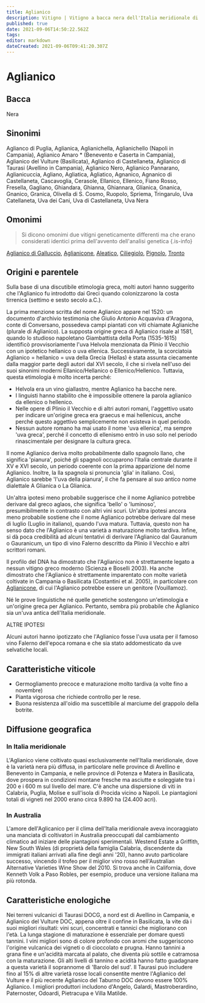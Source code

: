 ```yaml
---
title: Aglianico
description: Vitigno | Vitigno a bacca nera dell'Italia meridionale di alta qualità, a maturazione tardiva, tannico e degno di invecchiamento.
published: true
date: 2021-09-06T14:50:22.562Z
tags: 
editor: markdown
dateCreated: 2021-09-06T09:41:20.307Z
---
```


# Aglianico

## Bacca
Nera

## Sinonimi
Aglianco di Puglia, Aglianica, Aglianichella, Aglianichello (Napoli in Campania), Aglianico Amaro * (Benevento e Caserta in Campania), Aglianico del Vulture (Basilicata), Aglianico di Castellaneta, Aglianico di Taurasi (Avellino in Campania), Aglianico Nero, Aglianico Pannarano, Aglianicuccia, Agliano, Agliatica, Agliatico, Agnanico, Agnanico di Castellaneta, Cascavoglia, Cerasole, Ellanico, Ellenico, Fiano Rosso, Fresella, Gagliano, Ghiandara, Ghianna, Ghiannara, Glianica, Gnanica, Gnanico, Granica, Olivella di S. Cosmo, Ruopolo, Spriema, Tringarulo, Uva Catellaneta, Uva dei Cani, Uva di Castellaneta, Uva Nera

## Omonimi
> Si dicono omonimi due vitigni geneticamente differenti ma che erano considerati identici prima dell'avvento dell'analisi genetica
{.is-info}

[Aglianico di Galluccio](/vitigni/Italia/bacca-nera/aglianico-di-galluccio), [Aglianicone](/vitigni/Italia/bacca-nera/aglianicone), [Aleatico](/vitigni/bacca-nera/aleatico), [Ciliegiolo](/vitigni/bacca-nera/ciliegiolo), [Pignolo](/vitigni/Italia/bacca-nera/pignolo), [Tronto](/vitigni/bacca-nera/tronto)

## Origini e parentele
Sulla base di una discutibile etimologia greca, molti autori hanno suggerito che l'Aglianico fu introdotto dai Greci quando colonizzarono la costa tirrenica (settimo e sesto secolo a.C.).

La prima menzione scritta del nome Aglianico appare nel 1520: un documento d'archivio testimonia che Giulio Antonio Acquaviva d'Aragona, conte di Conversano, possedeva campi piantati con viti chiamate Aglianiche (plurale di Aglianico). La supposta origine greca di Aglianico risale al 1581, quando lo studioso napoletano Giambattista della Porta (1535-1615) identificò provvisoriamente l'uva Helvola menzionata da Plinio il Vecchio con un ipotetico hellanico o uva ellenica. Successivamente, la scorciatoia Aglianico = hellanico = uva della Grecia (Hellas) è stata assunta ciecamente dalla maggior parte degli autori dal XVI secolo, il che si rivela nell'uso dei suoi sinonimi moderni Ellanico/Hellanico o Ellenico/Hellenico. Tuttavia, questa etimologia è molto incerta perché:

- Helvola era un vino giallastro, mentre Aglianico ha bacche nere.
- I linguisti hanno stabilito che è impossibile ottenere la parola aglianico da ellenico o hellenico.
- Nelle opere di Plinio il Vecchio e di altri autori romani, l'aggettivo usato per indicare un'origine greca era graecus e mai hellenicus, anche perché questo aggettivo semplicemente non esisteva in quel periodo.
- Nessun autore romano ha mai usato il nome 'uva ellenica', ma sempre 'uva greca', perché il concetto di ellenismo entrò in uso solo nel periodo rinascimentale per designare la cultura greca.

Il nome Aglianico deriva molto probabilmente dallo spagnolo llano, che significa 'pianura', poiché gli spagnoli occuparono l'Italia centrale durante il XV e XVI secolo, un periodo coerente con la prima apparizione del nome Aglianico. Inoltre, la lla spagnola si pronuncia 'glia' in italiano. Così, Aglianico sarebbe 'l'uva della pianura', il che fa pensare al suo antico nome dialettale A Glianica o La Glianica.

Un'altra ipotesi meno probabile suggerisce che il nome Aglianico potrebbe derivare dal greco aglaos, che significa 'bello' o 'luminoso', presumibilmente in contrasto con altri vini scuri. Un'altra ipotesi ancora meno probabile sostiene che il nome Aglianico potrebbe derivare dal mese di luglio (Luglio in italiano), quando l'uva matura. Tuttavia, questo non ha senso dato che l'Aglianico è una varietà a maturazione molto tardiva. Infine, si dà poca credibilità ad alcuni tentativi di derivare l'Aglianico dal Gauranum o Gauranicum, un tipo di vino Falerno descritto da Plinio il Vecchio e altri scrittori romani.

Il profilo del DNA ha dimostrato che l'Aglianico non è strettamente legato a nessun vitigno greco moderno (Scienza e Boselli 2003). Ha anche dimostrato che l'Aglianico è strettamente imparentato con molte varietà coltivate in Campania o Basilicata (Costantini et al. 2005), in particolare con [Aglianicone](/vitigni/Italia/bacca-nera/aglianicone), di cui l'Aglianico potrebbe essere un genitore (Vouillamoz).

Né le prove linguistiche né quelle genetiche sostengono un'etimologia e un'origine greca per Aglianico. Pertanto, sembra più probabile che Aglianico sia un'uva antica dell'Italia meridionale.

ALTRE IPOTESI

Alcuni autori hanno ipotizzato che l'Aglianico fosse l'uva usata per il famoso vino Falerno dell'epoca romana e che sia stato addomesticato da uve selvatiche locali.

## Caratteristiche viticole
- Germogliamento precoce e maturazione molto tardiva (a volte fino a novembre) 
- Pianta vigorosa che richiede controllo per le rese. 
- Buona resistenza all'oidio ma suscettibile al marciume del grappolo della botrite.

## Diffusione geografica

### In Italia meridionale
L'Aglianico viene coltivato quasi esclusivamente nell'Italia meridionale, dove è la varietà nera più diffusa, in particolare nelle province di Avellino e Benevento in Campania, e nelle province di Potenza e Matera in Basilicata, dove prospera in condizioni montane fresche ma asciutte e soleggiate tra i 200 e i 600 m sul livello del mare. C'è anche una dispersione di viti in Calabria, Puglia, Molise e sull'isola di Procida vicino a Napoli. Le piantagioni totali di vigneti nel 2000 erano circa 9.890 ha (24.400 acri).

### In Australia

L'amore dell'Aglicanico per il clima dell'Italia meridionale aveva incoraggiato una manciata di coltivatori in Australia preoccupati dal cambiamento climatico ad iniziare delle piantagioni sperimentali. Westend Estate a Griffith, New South Wales (di proprietà della famiglia Calabria, discendente da immigrati italiani arrivati alla fine degli anni '20), hanno avuto particolare successo, vincendo il trofeo per il miglior vino rosso nell'Australian Alternative Varieties Wine Show del 2010. Si trova anche in California, dove Kenneth Volk a Paso Robles, per esempio, produce una versione italiana ma più rotonda.

## Caratteristiche enologiche
Nei terreni vulcanici di Taurasi DOCG, a nord est di Avellino in Campania, e Aglianico del Vulture DOC, appena oltre il confine in Basilicata, la vite dà i suoi migliori risultati: vini scuri, concentrati e tannici che migliorano con l'età. La lunga stagione di maturazione è essenziale per domare questi tannini. I vini migliori sono di colore profondo con aromi che suggeriscono l'origine vulcanica dei vigneti o di cioccolato e prugna. Hanno tannini a grana fine e un'acidità marcata al palato, che diventa più sottile e catramosa con la maturazione. Gli alti livelli di tannino e acidità hanno fatto guadagnare a questa varietà il soprannome di 'Barolo del sud'. Il Taurasi può includere fino al 15% di altre varietà rosse locali consentite mentre l'Aglianico del Vulture e il più recente Aglianico del Taburno DOC devono essere 100% Aglianico. I migliori produttori includono d'Angelo, Galardi, Mastroberardino, Paternoster, Odoardi, Pietracupa e Villa Matilde.

